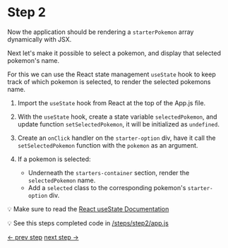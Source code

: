 # Step 2

Now the application should be rendering a `starterPokemon` array dynamically with JSX.

Next let's make it possible to select a pokemon, and display that selected pokemon's name.

For this we can use the React state management `useState` hook to keep track of which pokemon is selected, to render the selected pokemons name.

1. Import the `useState` hook from React at the top of the App.js file.

2. With the `useState` hook, create a state variable `selectedPokemon`, and update function `setSelectedPokemon`, it will be initialized as `undefined`.

3. Create an `onClick` handler on the `starter-option` div, have it call the `setSelectedPokemon` function with the `pokemon` as an argument.

4. If a pokemon is selected:
   - Underneath the `starters-container` section, render the `selectedPokemon` name.
   - Add a `selected` class to the corresponding pokemon's `starter-option` div.

:bulb: Make sure to read the [React useState Documentation](https://reactjs.org/docs/hooks-state.html)

:bulb: See this steps completed code in [/steps/step2/app.js](https://github.com/efloden/react-redux-pokeapi/blob/main/steps/step2/app.js)

[<- prev step](./step1) [next step ->](./step3)
